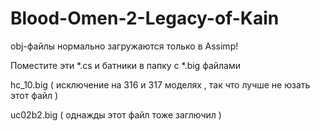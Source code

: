 # Blood-Omen-2-Legacy-of-Kain
obj-файлы нормально загружаются только в Assimp!

Поместите эти *.cs и батники в папку с *.big файлами 

hc_10.big ( исключение на 316 и 317 моделях , так что лучше не юзать этот файл )

uc02b2.big ( однажды этот файл тоже заглючил )

